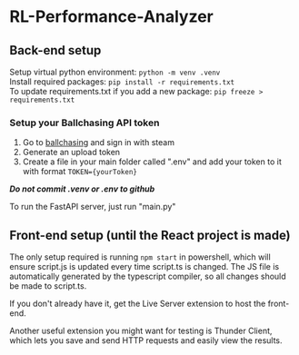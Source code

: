 # RL-Performance-Analyzer
## Back-end setup
Setup virtual python environment: ```python -m venv .venv```  
Install required packages: ```pip install -r requirements.txt```  
To update requirements.txt if you add a new package: ```pip freeze > requirements.txt```  
### Setup your Ballchasing API token
1. Go to [ballchasing](https://ballchasing.com/upload) and sign in with steam
2. Generate an upload token
3. Create a file in your main folder called ".env" and add your token to it with format ```TOKEN={yourToken}```  
  
***Do not commit .venv or .env to github***
  
  
To run the FastAPI server, just run "main.py"
## Front-end setup (until the React project is made)
The only setup required is running ```npm start``` in powershell, which will ensure script.js is updated every time script.ts is changed.
The JS file is automatically generated by the typescript compiler, so all changes should be made to script.ts.
  
If you don't already have it, get the Live Server extension to host the front-end.
  
  
Another useful extension you might want for testing is Thunder Client, which lets you save and send HTTP requests and easily view the results.
